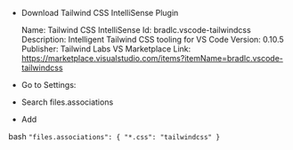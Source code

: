 

- Download Tailwind CSS IntelliSense Plugin

    Name: Tailwind CSS IntelliSense
    Id: bradlc.vscode-tailwindcss
    Description: Intelligent Tailwind CSS tooling for VS Code
    Version: 0.10.5
    Publisher: Tailwind Labs
    VS Marketplace Link: https://marketplace.visualstudio.com/items?itemName=bradlc.vscode-tailwindcss

- Go to Settings:
- Search files.associations
- Add 

bash ```"files.associations": {
  "*.css": "tailwindcss"
}```